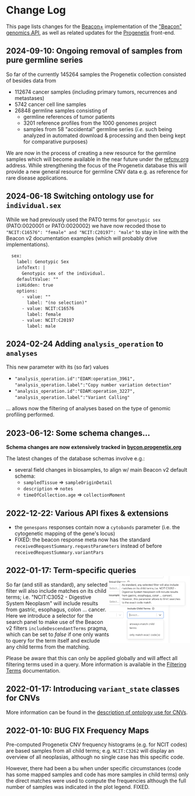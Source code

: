 # Change Log

This page lists changes for the [Beacon+](http://beacon.progenetix.org/ui/)
implementation of the ["Beacon" genomics API](http://beacon-project.io), as well
as related updates for the [Progenetix](http://progenetix.org) front-end.

## 2024-09-10: Ongoing removal of samples from pure germline series

So far of the currently 145264 samples the Progenetix collection consisted of 
besides data from

* 112674 cancer samples (including primary tumors, recurrences and metastases)
* 5742 cancer cell line samples
* 26848 germline samples consisting of
    - germline references of tumor patients
    - 3201 reference profiles from the 1000 genomes project
    - samples from 58 "accidental" germline series (_i.e._ such being analyzed
      in automated download & processing and then being kept for comparative purposes)

We are now in the process of creating a new resource for the germline samples
which will become available in the near future under the [refcnv.org](https://refcnv.org)
address. While strengthening the focus of the Progenetix database this will provide
a new general resource for germline CNV data e.g. as reference for rare disease
applications.


## 2024-06-18 Switching ontology use for `individual.sex`

While we had previously used the PATO terms for `genotypic sex` (PATO:0020001 
or PATO:0020002) we have now recoded those to `"NCIT:C16576": "female" and "NCIT:C20197": "male"`
to stay in line with the Beacon v2 documentation examples (which will probably drive implementations).

```
  sex:
    label: Genotypic Sex
    infoText: |
      Genotypic sex of the individual.
    defaultValue: ""
    isHidden: true
    options:
      - value: ""
        label: "(no selection)"
      - value: NCIT:C16576
        label: female
      - value: NCIT:C20197
        label: male
```

## 2024-02-24 Adding `analysis_operation` to `analyses`

This new parameter with its (so far) values

* `"analysis_operation.id":"EDAM:operation_3961", "analysis_operation.label":"Copy number variation detection"`
* `"analysis_operation.id":"EDAM:operation_3227", "analysis_operation.label":"Variant Calling"`

... allows now the filtering of analyses based on the type of genomic profiling
performed.

## 2023-06-12: Some schema changes...

**Schema changes are now extensively tracked in [bycon.progenetix.org](http://bycon.progenetix.org)**

The latest changes of the database schemas involve e.g.:

* several field changes in biosamples, to align w/ main Beacon v2 default schema:
  - `sampledTissue` => `sampleOriginDetail`
  - `description` => `notes`
  - `timeOfCollection.age` => `collectionMoment`


## 2022-12-22: Various API fixes & extensions

* the `genespans` responses contain now a `cytobands` parameter (i.e. the cytogenetic mapping of the gene's locus)
* FIXED: the beacon response meta now has the standard `receivedRequestSummary.requestParameters`
instead of before `receivedRequestSummary.variantPars`


## 2022-01-17: Term-specific queries

<img src="/img/2022-01-17-includeDescendantTerms-ui.png" style="float: right; width: 222px; margin-top: -15px;" alt="includeDescendantTerms selector" />So far (and still as standard), any
selected filter will also include matches on its child terms; i.e. "NCIT:C3052 -
Digestive System Neoplasm" will include results from gastric, esophagus, colon
... cancer. Here we introduce a selector for the search panel to make use of the Beacon v2
filters `includeDescendantTerms` pragma, which can be set to _false_ if one only
wants to query for the term itself and exclude any child terms from the matching.

Please be aware that this can only be applied globally and will affect all filtering
terms used in a query. More information is available in the [Filtering Terms](beaconplus.md#filters-filters-filtering-terms) documentation.


## 2022-01-17: Introducing `variant_state` classes for CNVs

More information can be found in the [description of ontology use for CNVs](common/classifications-and-ontologies.md#genomic-variations-cnv-ontology).

## 2022-01-10: BUG FIX Frequency Maps

Pre-computed Progenetix CNV frequency histograms (e.g. for NCIT codes) are based
samples from all child terms; e.g. `NCIT:C3262` will display an overview of all
neoplasias, although no single case has this specific code.

However, there had been a bu when under specific circumstances (code has some
mapped samples and code has more samples in child terms) only the direct matches
were used to compute the frequencies although the full number of samples was indicated
in the plot legend. FIXED.

<!--more-->

